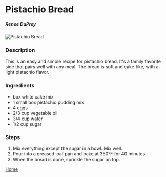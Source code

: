 # Pistachio Bread

##### Renee DuPrey

![Pistachio Bread](/images/pistachio-bread.jpg)

### Description

This is an easy and simple recipe for pistachio bread. It's a family favorite side that pairs well with any meal. The bread is soft and cake-like, with a light pistachio flavor.

### Ingredients

* box white cake mix
* 1 small box pistachio pudding mix
* 4 eggs
* 2/3 cup vegetable oil
* 3/4 cup water
* 1/2 cup sugar

### Steps

1. Mix everything except the sugar in a bowl. Mix well.
2. Pour into a greased loaf pan and bake at 350°F for 40 minutes.
3. When the bread is done, sprinkle the sugar on top.

[Home](/index.html)